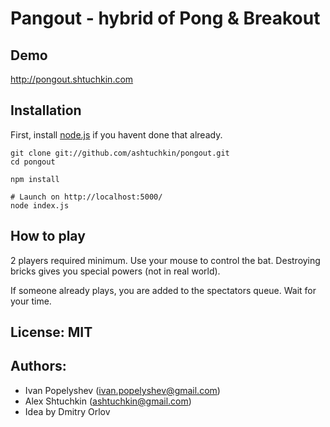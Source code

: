 # Pangout - hybrid of Pong & Breakout

## Demo

http://pongout.shtuchkin.com

## Installation
First, install [node.js](http://nodejs.org) if you havent done that already.
```shell
git clone git://github.com/ashtuchkin/pongout.git
cd pongout

npm install

# Launch on http://localhost:5000/
node index.js
```

## How to play

2 players required minimum. 
Use your mouse to control the bat. Destroying bricks 
gives you special powers (not in real world).

If someone already plays, you are added to the spectators queue. Wait for your time.

## License: MIT

## Authors:
 * Ivan Popelyshev (ivan.popelyshev@gmail.com)
 * Alex Shtuchkin (ashtuchkin@gmail.com)
 * Idea by Dmitry Orlov
